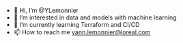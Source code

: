 - 👋 Hi, I’m @YLemonnier
- 👀 I’m interested in data and models with machine learning
- 🌱 I’m currently learning Terraform and CI/CD
- 📫 How to reach me yann.lemonnier@loreal.com

